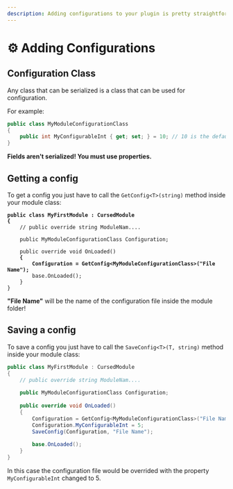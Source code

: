 ```yaml
---
description: Adding configurations to your plugin is pretty straightforward!
---
```


# ⚙ Adding Configurations

## Configuration Class

Any class that can be serialized is a class that can be used for configuration.

For example:

```csharp
public class MyModuleConfigurationClass
{
    public int MyConfigurableInt { get; set; } = 10; // 10 is the default value
}
```

**Fields aren't serialized! You must use properties.**

## Getting a config

To get a config you just have to call the `GetConfig<T>(string)` method inside your module class:

<pre class="language-csharp"><code class="lang-csharp"><strong>public class MyFirstModule : CursedModule
</strong><strong>{
</strong>    // public override string ModuleNam....
    
    public MyModuleConfigurationClass Configuration;
    
    public override void OnLoaded()
<strong>    {
</strong><strong>        Configuration = GetConfig&#x3C;MyModuleConfigurationClass>("File Name");  
</strong>        base.OnLoaded(); 
    }
}
</code></pre>

**"File Name"** will be the name of the configuration file inside the module folder!

## Saving a config

To save a config you just have to call the `SaveConfig<T>(T, string)` method inside your module class:

```csharp
public class MyFirstModule : CursedModule
{
    // public override string ModuleNam....
    
    public MyModuleConfigurationClass Configuration;
    
    public override void OnLoaded()
    {
        Configuration = GetConfig<MyModuleConfigurationClass>("File Name");
        Configuration.MyConfigurableInt = 5;
        SaveConfig(Configuration, "File Name"); 
        
        base.OnLoaded(); 
    }
}
```

In this case the configuration file would be overrided with the property `MyConfigurableInt` changed to 5.

